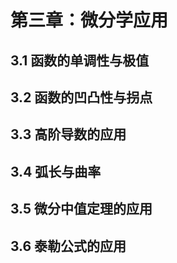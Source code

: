 # 第三章：微分学应用

## 3.1 函数的单调性与极值

## 3.2 函数的凹凸性与拐点

## 3.3 高阶导数的应用

## 3.4 弧长与曲率

## 3.5 微分中值定理的应用

## 3.6 泰勒公式的应用